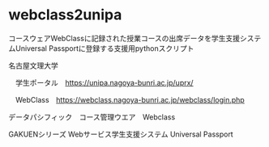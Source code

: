 # webclass2unipa

コースウェアWebClassに記録された授業コースの出席データを学生支援システムUniversal Passportに登録する支援用pythonスクリプト

名古屋文理大学

　学生ポータル　https://unipa.nagoya-bunri.ac.jp/uprx/

　WebClass　https://webclass.nagoya-bunri.ac.jp/webclass/login.php


 データパシフィック　コース管理ウエア　Webclass

 GAKUENシリーズ Webサービス学生支援システム Universal Passport
